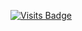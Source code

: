 [![Visits Badge](https://badges.pufler.dev/visits/ugurkurekci/RabbitMQ.Consumer)](https://badges.pufler.dev)
